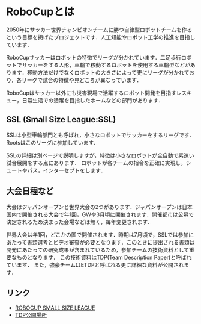# RoboCupとは

2050年にサッカー世界チャンピオンチームに勝つ自律型ロボットチームを作るという目標を掲げたプロジェクトです．人工知能やロボット工学の推進を目指しています．

RoboCupサッカーはロボットの特徴でリーグが分かれています．二足歩行ロボットでサッカーをする人形，車輪で移動するロボットを使用する車輪型などがあります．移動方法だけでなくロボットの大きさによって更にリーグが分かれており，各リーグで試合の特徴や見どころが異なっています．

RoboCupはサッカー以外にも災害現場で活躍するロボット開発を目指すレスキュー，日常生活での活躍を目指したホームなどの部門があります．

## SSL (Small Size League:SSL)

SSLは小型車輪部門とも呼ばれ，小さなロボットでサッカーをするリーグです．Rootsはこのリーグに参加しています．

SSLの詳細は別ページで説明しますが，特徴は小さなロボットが全自動で素速い試合展開をする点にあります． ロボットが各チームの指令を正確に実現し，シュートやパス，インターセプトをします．

## 大会日程など

大会はジャパンオープンと世界大会の2つがあります．ジャパンオープンは日本国内で開催される大会で年1回，GWや3月頃に開催されます．開催都市は公募で決定されるため決まった会場などは無く，毎年変更されます．

世界大会は年1回，どこかの国で開催されます．時期は7月頃で，SSLでは参加にあたって書類選考とビデオ審査が必要となります．このときに提出される書類は開発にあたっての研究成果が含まれているため，参加チームの技術資料として重要なものとなります． この技術資料はTDP(Team Description Paper)と呼ばれています． また，強豪チームはETDPと呼ばれる更に詳細な資料が公開されます．

## リンク

- [ROBOCUP SMALL SIZE LEAGUE](https://ssl.robocup.org/)
- [TDP公開場所](https://ssl.robocup.org/team-description-papers/)



